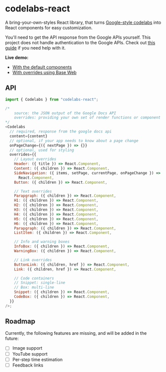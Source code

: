 # codelabs-react

A bring-your-own-styles React library, that turns [Google-style codelabs](https://github.com/googlecodelabs/tools/blob/master/FORMAT-GUIDE.md) into React components for easy customization.

You'll need to get the API response from the Google APIs yourself. This project does not handle authentication to the Google APIs. Check out [this guide](https://developers.google.com/docs/api/quickstart/js) if you need help with it.

**Live demo:**

- [With the default components](https://codelabs-react.netlify.app/?path=/story/codelabs-example--default)
- [With overrides using Base Web](https://codelabs-react.netlify.app/?path=/story/codelabs-example--base-web)

## API

```js
import { Codelabs } from "codelabs-react";

/*
    source: the JSON output of the Google Docs API
    overrides: providing your own set of render functions or component overrides
*/
<Codelabs
  // required, response from the google docs api
  content={content}
  // optional, if your app needs to know about a page change
  onPageChange={({ nextPage }) => {}}
  // optional, used for styling
  overrides={{
    // Layout overrides
    Header: ({ title }) => React.Component,
    Content: ({ children }) => React.Component,
    SideNavigation: ({ items, setPage, currentPage, onPageChange }) =>
      React.Component,
    Button: ({ children }) => React.Component,

    // Text overrides
    Parapgraph: ({ children }) => React.Component,
    H1: ({ children }) => React.Component,
    H2: ({ children }) => React.Component,
    H3: ({ children }) => React.Component,
    H4: ({ children }) => React.Component,
    H5: ({ children }) => React.Component,
    H6: ({ children }) => React.Component,
    Parapgraph: ({ children }) => React.Component,
    ListItem: ({ children }) => React.Component,

    // Info and warning boxes
    InfoBox: ({ children }) => React.Component,
    WarningBox: ({ children }) => React.Component,

    // Link overrides
    ButtonLink: ({ children, href }) => React.Component,
    Link: ({ children, href }) => React.Component,

    // Code containers
    // Snippet: single-line
    // Box: multi-line
    Snippet: ({ children }) => React.Component,
    CodeBox: ({ children }) => React.Component,
  }}
/>;
```

## Roadmap

Currently, the following features are missing, and will be added in the future:

- [ ] Image support
- [ ] YouTube support
- [ ] Per-step time estimation
- [ ] Feedback links
